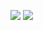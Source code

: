 ![](https://github-readme-stats.vercel.app/api/top-langs/?username=lzif&layout=compact)
![](https://streak-stats.demolab.com?user=lzif&date_format=j%20M%5B%20Y%5D)
